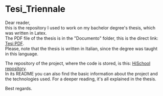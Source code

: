 # Tesi_Triennale
Dear reader,  
this is the repository I used to work on my bachelor degree's thesis, which was written in Latex.  
The PDF file of the thesis is in the "Documento" folder, this is the direct link: [Tesi PDF](https://github.com/SilviadelPiano/Tesi_Triennale/blob/master/Documento/relazione_delPiano_Silvia_1759992.pdf).  
Please, note that the thesis is written in Italian, since the degree was taught in this language.  

The repository of the project, where the code is stored, is this: [HiSchool repository](https://github.com/SilviadelPiano/HiSchool.git).  
In its README you can also find the basic information about the project and the technologies used. For a deeper reading, it's all explained in the thesis.  

Best regards.